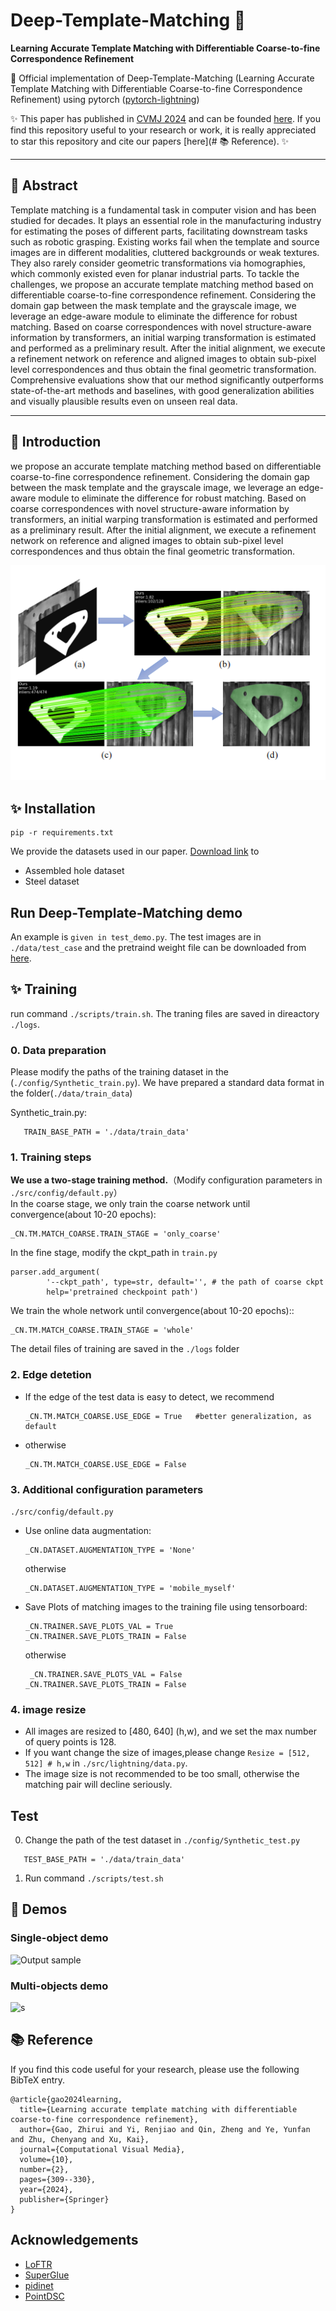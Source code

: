 # Deep-Template-Matching 🌟  
**Learning Accurate Template Matching with Differentiable Coarse-to-fine Correspondence Refinement**

🚀 Official implementation of Deep-Template-Matching (Learning Accurate Template Matching with Differentiable Coarse-to-fine Correspondence Refinement) using pytorch ([pytorch-lightning](https://github.com/Lightning-AI/lightning))  


✨ This paper has published in [CVMJ 2024](https://www.springer.com/journal/41095) and can be founded [here](https://link.springer.com/article/10.1007/s41095-023-0333-9). If you find this repository useful to your research or work, it is really appreciated to star this repository and cite our papers [here](# 📚 Reference). :sparkles:

---

## 🎯 Abstract  
Template matching is a fundamental task in computer vision and has been studied for decades. It plays an essential role in the manufacturing industry for estimating the poses of different parts, facilitating downstream tasks such as robotic grasping. Existing works fail when the template and source images are in different modalities, cluttered backgrounds or weak textures. They also rarely consider geometric transformations via homographies, which commonly existed even for planar industrial parts. To tackle the challenges, we propose an accurate template matching method based on differentiable coarse-to-fine correspondence refinement. Considering the domain gap between the mask template and the grayscale image, we leverage an edge-aware module to eliminate the difference for robust matching. Based on coarse correspondences with novel structure-aware information by transformers, an initial warping transformation is estimated and performed as a preliminary result. After the initial alignment, we execute a refinement network on reference and aligned images to obtain sub-pixel level correspondences and thus obtain the final geometric transformation. Comprehensive evaluations show that our method significantly outperforms state-of-the-art methods and baselines, with good generalization abilities and visually plausible results even on unseen real data.

---

## 🔑 Introduction
we propose an accurate template matching method based on differentiable coarse-to-fine correspondence refinement. Considering the domain gap between the mask template and the grayscale image, we leverage an edge-aware module to eliminate the difference for robust matching. Based on coarse correspondences with novel structure-aware information by transformers, an initial warping transformation is estimated and performed as a preliminary result. After the initial alignment, we execute a refinement network on reference and aligned images to obtain sub-pixel level correspondences and thus obtain the final geometric transformation. 

![image](https://github.com/zhirui-gao/Deep-Template-Matching/blob/master/teaser.png)


## ✨ Installation
```
pip -r requirements.txt
```

We provide the datasets used in our paper. [Download link](https://drive.google.com/drive/folders/1Mu9QdnM5WsLccFp0Ygf7ES7mLV-64wRL?usp=sharing) to
- Assembled hole dataset
- Steel dataset

## Run Deep-Template-Matching demo
An example is ```given in test_demo.py```.
The test images are in ```./data/test_case``` and the pretraind weight file can be downloaded from [here](https://drive.google.com/file/d/1__Az9VqbLy28TAosnHpNJJLrQEGQ4pAJ/view?usp=drive_link).




## ✨ Training
run command ```./scripts/train.sh```. The traning files are saved in direactory ```./logs```.
### 0. Data preparation
Please modify the paths of the training dataset  in the (```./config/Synthetic_train.py```). 
We have prepared a standard data format in the folder(```./data/train_data```)
  
Synthetic_train.py:
 ```angular2html  
    TRAIN_BASE_PATH = './data/train_data'
 ```


### 1. Training steps
**We use a two-stage training method.**（Modify configuration parameters in ```./src/config/default.py```）  
In the coarse stage, we only train the coarse network until convergence(about 10-20 epochs):
```angular2html
_CN.TM.MATCH_COARSE.TRAIN_STAGE = 'only_coarse'
```
In the fine stage,  modify  the ckpt_path in ```train.py```
```angular2html
parser.add_argument(
        '--ckpt_path', type=str, default='', # the path of coarse ckpt
        help='pretrained checkpoint path')
```

 We train the whole network until convergence(about 10-20 epochs)::
```angular2html
_CN.TM.MATCH_COARSE.TRAIN_STAGE = 'whole'
```
The detail files of training are saved in the ```./logs``` folder

### 2. Edge detetion 
- If the edge of the test data is easy to detect, we recommend
    ```angular2html
    _CN.TM.MATCH_COARSE.USE_EDGE = True   #better generalization, as default
    ```
- otherwise
    ```angular2html
    _CN.TM.MATCH_COARSE.USE_EDGE = False
    ```

### 3. Additional configuration parameters 
```./src/config/default.py```
- Use online data augmentation:
    ```angular2html
    _CN.DATASET.AUGMENTATION_TYPE = 'None'
    ```
    otherwise
    ```angular2html
    _CN.DATASET.AUGMENTATION_TYPE = 'mobile_myself'
    ```
- Save Plots of matching images to the training file using tensorboard:
    ```angular2html
    _CN.TRAINER.SAVE_PLOTS_VAL = True
    _CN.TRAINER.SAVE_PLOTS_TRAIN = False
    ```
    otherwise
    ```angular2html
     _CN.TRAINER.SAVE_PLOTS_VAL = False
    _CN.TRAINER.SAVE_PLOTS_TRAIN = False
    ```

### 4. image resize
- All images are resized to [480, 640] (h,w), and we set the max number of query points is 128.
- If you want change the size of images,please change ```Resize = [512, 512] # h,w``` in ```./src/lightning/data.py```.
- The image size is not recommended to be too small, otherwise the matching pair will decline seriously.


## Test
0. Change the path of the test dataset in ```./config/Synthetic_test.py```
 ```angular2html  
    TEST_BASE_PATH = './data/train_data'
 ```
1. Run command ```./scripts/test.sh```

## 🚀 Demos

### Single-object demo

![Output sample](https://github.com/zhirui-gao/Deep-Template-Matching/blob/master/single_object.gif)

### Multi-objects demo
![s](https://github.com/zhirui-gao/Deep-Template-Matching/blob/master/multi_object.gif)

## 📚 Reference 
If you find this code useful for your research, please use the following BibTeX entry.
```
@article{gao2024learning,
  title={Learning accurate template matching with differentiable coarse-to-fine correspondence refinement},
  author={Gao, Zhirui and Yi, Renjiao and Qin, Zheng and Ye, Yunfan and Zhu, Chenyang and Xu, Kai},
  journal={Computational Visual Media},
  volume={10},
  number={2},
  pages={309--330},
  year={2024},
  publisher={Springer}
}
```

## Acknowledgements
- [LoFTR](https://github.com/zju3dv/LoFTR)  
- [SuperGlue](https://github.com/magicleap/SuperGluePretrainedNetwork)
- [pidinet](https://github.com/zhuoinoulu/pidinet)
- [PointDSC](https://github.com/XuyangBai/PointDSC)
